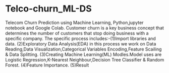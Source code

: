 # Telco-churn_ML-DS
Telecom Churn Prediction using Machine Learning, Python,jupyter notebook and Google Colab. Customer churn is a key business concept that determines the number of customers that stop doing business with a specific company.
The specific process includes:-(1)Import libraries and data. (2)Exploratory Data Analysis(EDA) in this process we work on Data Reading,Data Visualization,Categorical Variables Encoding,Feature Scailing & Data Splitting. (3)Creating Machine Learning(ML) Modles.Model uses are Logistic Regression,K-Nearest Neighbour,Decision Tree Classifier & Random Forest. (4)Feature Importance. (5)Result
